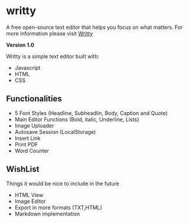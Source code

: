 # writty
A free open-source text editor that helps you focus on what matters.
For more information please visit [Writty](https://iamcharlie.design/writty/)

**Version 1.0**

Writty is a simple text editor built with:

* Javascript
* HTML
* CSS

## Functionalities

* 5 Font Styles (Headline, Subheadlin, Body, Caption and Quote)
* Main Editor Functions (Bold, italic, Underline, Lists}
* Image Uploader
* Autosave Session (LocalStorage)
* Insert Link
* Print PDF
* Word Counter

## WishList
Things it would be nice to include in the future

* HTML View
* Image Editor
* Export in more formats (TXT,HTML)
* Markdown implementation

